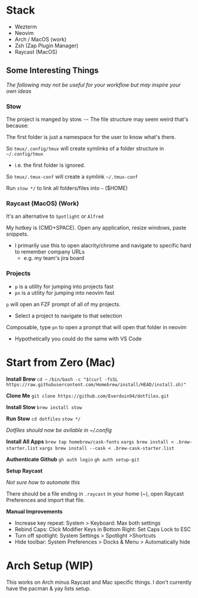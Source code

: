 # Stack
- Wezterm
- Neovim
- Arch / MacOS (work)
- Zsh (Zap Plugin Manager)
- Raycast (MacOS)

## Some Interesting Things

*The following may not be useful for your workflow but may inspire your own ideas*

### Stow
The project is manged by stow. -- The file structure may seem weird that's because:

The first folder is just a namespace for the user to know what's there.

So `tmux/.config/tmux` will create symlinks of a folder structure in `~/.config/tmux`
- i.e. the first folder is ignored.

So `tmux/.tmux-conf` will create a symlink `~/.tmux-conf`

Run `stow */` to link all folders/files into `~` ($HOME)

### Raycast (MacOS) (Work)

It's an alternative to `Spotlight` or `Alfred`

My hotkey is (CMD+SPACE). Open any application, resize windows, paste snippets.
- I primarily use this to open alacrity/chrome and navigate to specific hard to remember company URLs
  - e.g. my team's jira board

### Projects
- `p` is a utility for jumping into projects fast
- `pn` is a utility for jumping into neovim fast

`p` will open an FZF prompt of all of my projects.
- Select a project to navigate to that selection

Composable, type `pn` to open a prompt that will open that folder in neovim
- Hypothetically you could do the same with VS Code

# Start from Zero (Mac)

**Install Brew**
`cd ~`
`/bin/bash -c "$(curl -fsSL https://raw.githubusercontent.com/Homebrew/install/HEAD/install.sh)"`

**Clone Me**
`git clone https://github.com/Everduin94/dotfiles.git`

**Install Stow**
`brew install stow`

**Run Stow**
`cd dotfiles`
`stow */`

*Dotfiles should now be avilable in ~/.config*

**Install All Apps**
`brew tap homebrew/cask-fonts`
`xargs brew install < .brew-starter.list`
`xargs brew install --cask < .brew-cask-starter.list`

**Authenticate Github**
`gh auth login`
`gh auth setup-git`

**Setup Raycast**

*Not sure how to automate this*

There should be a file ending in `.raycast` in your home (~), open Raycast Preferences and import that file.

**Manual Improvements**
- Increase key repeat: System > Keyboard: Max both settings
- Rebind Caps: Click Modifier Keys in Bottom Right: Set Caps Lock to ESC
- Turn off spotlight: System Settings > Spotlight >Shortcuts
- Hide toolbar: System Preferences > Docks & Menu > Automatically hide

# Arch Setup (WIP)

This works on Arch minus Raycast and Mac specific things. I don't currently have the pacman & yay lists setup.

